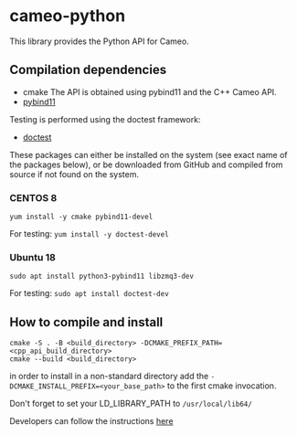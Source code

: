 # cameo-python

This library provides the Python API for Cameo.

 
## Compilation dependencies
   - cmake
The API is obtained using pybind11 and the C++ Cameo API.
   - [pybind11](https://github.com/pybind/pybind11)

Testing is performed using the doctest framework:
   - [doctest](https://github.com/onqtam/doctest)
   
These packages can either be installed on the system (see exact name of the packages below), or be downloaded from GitHub and compiled from source if not found on the system.

### CENTOS 8
```yum install -y cmake pybind11-devel```

For testing:
```yum install -y doctest-devel```

### Ubuntu 18
```sudo apt install python3-pybind11 libzmq3-dev```

For testing:
```sudo apt install doctest-dev```

## How to compile and install
```
cmake -S . -B <build_directory> -DCMAKE_PREFIX_PATH=<cpp_api_build_directory>
cmake --build <build_directory>
```

in order to install in a non-standard directory add the `-DCMAKE_INSTALL_PREFIX=<your_base_path>` to the first cmake invocation.

Don't forget to set your LD_LIBRARY_PATH to `/usr/local/lib64/`

Developers can follow the instructions [here](doc/DEVEL.md)
